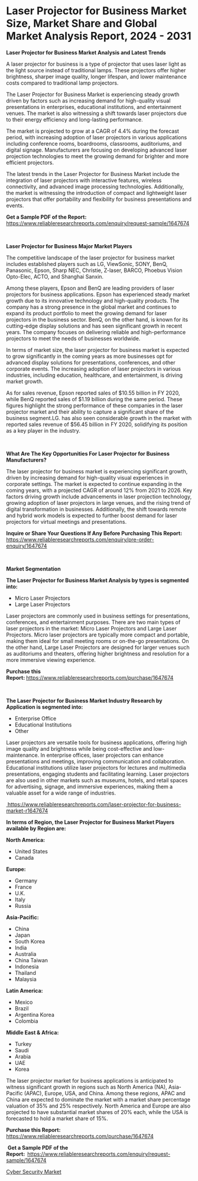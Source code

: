 <p><h1>Laser Projector for Business Market Size, Market Share and Global Market Analysis Report, 2024 - 2031</h1></p><p><strong>Laser Projector for Business Market Analysis and Latest Trends</strong></p>
<p><p>A laser projector for business is a type of projector that uses laser light as the light source instead of traditional lamps. These projectors offer higher brightness, sharper image quality, longer lifespan, and lower maintenance costs compared to traditional lamp projectors.</p><p>The Laser Projector for Business Market is experiencing steady growth driven by factors such as increasing demand for high-quality visual presentations in enterprises, educational institutions, and entertainment venues. The market is also witnessing a shift towards laser projectors due to their energy efficiency and long-lasting performance.</p><p>The market is projected to grow at a CAGR of 4.4% during the forecast period, with increasing adoption of laser projectors in various applications including conference rooms, boardrooms, classrooms, auditoriums, and digital signage. Manufacturers are focusing on developing advanced laser projection technologies to meet the growing demand for brighter and more efficient projectors.</p><p>The latest trends in the Laser Projector for Business Market include the integration of laser projectors with interactive features, wireless connectivity, and advanced image processing technologies. Additionally, the market is witnessing the introduction of compact and lightweight laser projectors that offer portability and flexibility for business presentations and events.</p></p>
<p><strong>Get a Sample PDF of the Report:&nbsp;</strong> <a href="https://www.reliableresearchreports.com/enquiry/request-sample/1647674">https://www.reliableresearchreports.com/enquiry/request-sample/1647674</a></p>
<p>&nbsp;</p>
<p><strong>Laser Projector for Business Major Market Players</strong></p>
<p><p>The competitive landscape of the laser projector for business market includes established players such as LG, ViewSonic, SONY, BenQ, Panasonic, Epson, Sharp NEC, Christie, Z-laser, BARCO, Phoebus Vision Opto-Elec, ACTO, and Shanghai Sanxin. </p><p>Among these players, Epson and BenQ are leading providers of laser projectors for business applications. Epson has experienced steady market growth due to its innovative technology and high-quality products. The company has a strong presence in the global market and continues to expand its product portfolio to meet the growing demand for laser projectors in the business sector. BenQ, on the other hand, is known for its cutting-edge display solutions and has seen significant growth in recent years. The company focuses on delivering reliable and high-performance projectors to meet the needs of businesses worldwide.</p><p>In terms of market size, the laser projector for business market is expected to grow significantly in the coming years as more businesses opt for advanced display solutions for presentations, conferences, and other corporate events. The increasing adoption of laser projectors in various industries, including education, healthcare, and entertainment, is driving market growth.</p><p>As for sales revenue, Epson reported sales of $10.55 billion in FY 2020, while BenQ reported sales of $1.19 billion during the same period. These figures highlight the strong performance of these companies in the laser projector market and their ability to capture a significant share of the business segment.LG. has also seen considerable growth in the market with reported sales revenue of $56.45 billion in FY 2020, solidifying its position as a key player in the industry.</p></p>
<p>&nbsp;</p>
<p><strong>What Are The Key Opportunities For Laser Projector for Business Manufacturers?</strong></p>
<p><p>The laser projector for business market is experiencing significant growth, driven by increasing demand for high-quality visual experiences in corporate settings. The market is expected to continue expanding in the coming years, with a projected CAGR of around 12% from 2021 to 2026. Key factors driving growth include advancements in laser projection technology, growing adoption of laser projectors in large venues, and the rising trend of digital transformation in businesses. Additionally, the shift towards remote and hybrid work models is expected to further boost demand for laser projectors for virtual meetings and presentations.</p></p>
<p><strong>Inquire or Share Your Questions If Any Before Purchasing This Report:</strong> <a href="https://www.reliableresearchreports.com/enquiry/pre-order-enquiry/1647674">https://www.reliableresearchreports.com/enquiry/pre-order-enquiry/1647674</a></p>
<p>&nbsp;</p>
<p><strong>Market Segmentation</strong></p>
<p><strong>The Laser Projector for Business Market Analysis by types is segmented into:</strong></p>
<p><ul><li>Micro Laser Projectors</li><li>Large Laser Projectors</li></ul></p>
<p><p>Laser projectors are commonly used in business settings for presentations, conferences, and entertainment purposes. There are two main types of laser projectors in the market: Micro Laser Projectors and Large Laser Projectors. Micro laser projectors are typically more compact and portable, making them ideal for small meeting rooms or on-the-go presentations. On the other hand, Large Laser Projectors are designed for larger venues such as auditoriums and theaters, offering higher brightness and resolution for a more immersive viewing experience.</p></p>
<p><strong>Purchase this Report:&nbsp;</strong><a href="https://www.reliableresearchreports.com/purchase/1647674">https://www.reliableresearchreports.com/purchase/1647674</a></p>
<p>&nbsp;</p>
<p><strong>The Laser Projector for Business Market Industry Research by Application is segmented into:</strong></p>
<p><ul><li>Enterprise Office</li><li>Educational Institutions</li><li>Other</li></ul></p>
<p><p>Laser projectors are versatile tools for business applications, offering high image quality and brightness while being cost-effective and low-maintenance. In enterprise offices, laser projectors can enhance presentations and meetings, improving communication and collaboration. Educational institutions utilize laser projectors for lectures and multimedia presentations, engaging students and facilitating learning. Laser projectors are also used in other markets such as museums, hotels, and retail spaces for advertising, signage, and immersive experiences, making them a valuable asset for a wide range of industries.</p></p>
<p><a href="https://www.reliableresearchreports.com/laser-projector-for-business-market-r1647674">&nbsp;https://www.reliableresearchreports.com/laser-projector-for-business-market-r1647674</a></p>
<p><strong>In terms of Region, the Laser Projector for Business Market Players available by Region are:</strong></p>
<p>
    <p> <strong> North America: </strong>
        <ul>
            <li>United States</li>
            <li>Canada</li>
        </ul>
        </p> 
    <p> <strong> Europe: </strong>
        <ul>
            <li>Germany</li>
            <li>France</li>
            <li>U.K.</li>
            <li>Italy</li>
            <li>Russia</li>
        </ul>
        </p> 
    <p> <strong> Asia-Pacific: </strong>
        <ul>
            <li>China</li>
            <li>Japan</li>
            <li>South Korea</li>
            <li>India</li>
            <li>Australia</li>
            <li>China Taiwan</li>
            <li>Indonesia</li>
            <li>Thailand</li>
            <li>Malaysia</li>
        </ul>
        </p> 
    <p> <strong> Latin America: </strong>
        <ul>
            <li>Mexico</li>
            <li>Brazil</li>
            <li>Argentina Korea</li>
            <li>Colombia</li>
        </ul>
        </p> 
    <p> <strong> Middle East & Africa: </strong>
        <ul>
            <li>Turkey</li>
            <li>Saudi</li>
            <li>Arabia</li>
            <li>UAE</li>
            <li>Korea</li>
        </ul>
    </p>
    </p>
<p><p>The laser projector market for business applications is anticipated to witness significant growth in regions such as North America (NA), Asia-Pacific (APAC), Europe, USA, and China. Among these regions, APAC and China are expected to dominate the market with a market share percentage valuation of 35% and 25% respectively. North America and Europe are also projected to have substantial market shares of 20% each, while the USA is forecasted to hold a market share of 15%.</p></p>
<p><strong>Purchase this Report: </strong><a href="https://www.reliableresearchreports.com/purchase/1647674">https://www.reliableresearchreports.com/purchase/1647674</a></p>
<p>&nbsp;<strong>Get a Sample PDF of the Report:&nbsp;&nbsp;</strong><a href="https://www.reliableresearchreports.com/enquiry/request-sample/1647674">https://www.reliableresearchreports.com/enquiry/request-sample/1647674</a></p>
<p><strong></strong></p>
<p><p><a href="https://issuu.com/reportprime-2/docs/cyber-security-market-size-2030.pptx">Cyber Security Market</a></p></p>